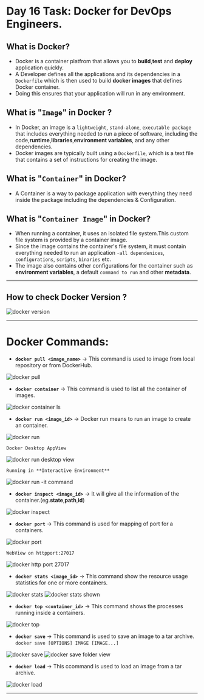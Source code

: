 # Day 16 Task: Docker for DevOps Engineers.

## What is Docker?
- Docker is a container platfrom that allows you to **build**,**test** and **deploy** application quickly.
- A Developer defines all the applications and its dependencies in a `Dockerfile` which is then used to build **docker images** that defines  Docker container.
- Doing this ensures that your application will run in any environment.

## What is "`Image`" in Docker ?
- In Docker, an image is a `lightweight`, `stand-alone`, `executable package` that includes everything needed to run a piece of software, including the code,**runtime**,**libraries**,**environment variables**, and any other dependencies. 
- Docker images are typically built using a `Dockerfile`, which is a text file that contains a set of instructions for creating the image.

## What is "`Container`" in Docker?
- A Container is a way to package application with everything they need inside the package including the dependencies & Configuration.

## What is "`Container Image`" in Docker?
- When running a container, it uses an isolated file system.This custom file system is provided by a container image.
- Since the image contains the container's file system, it must contain everything needed to run an application `-all dependenices`, `configurations`, `scripts`, `binaries` etc.
- The image also contains other configurations for the container such as **environment variables**, a default `command to run` and other **metadata**.

---
## How to check Docker Version ?

![docker version](https://user-images.githubusercontent.com/76991475/227799561-33288aee-80f8-4dcb-b17c-5d3baca08358.png)

---
# Docker Commands:
- **`docker pull <image_name>`** -> This command is used to image from local repository or from DockerHub.

![docker pull](https://user-images.githubusercontent.com/76991475/227799767-94468a81-3550-43af-a5e9-9a8268929961.png)

- **`docker container`** -> This command is used to list all the container of images.

![docker container ls](https://user-images.githubusercontent.com/76991475/227799581-fb443d39-3c06-4212-8cfe-ba8f7c11ed3d.png)

- **`docker run <image_id>`** -> Docker run means to run an image to create an container.

![docker run](https://user-images.githubusercontent.com/76991475/227799605-5401eb71-6f17-4dfb-9da6-61da7bc3f44b.png)

`Docker Desktop AppView`

![docker run desktop view](https://user-images.githubusercontent.com/76991475/227799614-9efc6014-2c9d-49c8-865e-9750c1e1f298.png)

`Running in **Interactive Environment** `

![docker run -it command](https://user-images.githubusercontent.com/76991475/227799647-5b391b1f-d0c7-4761-963c-2e058a023e85.png)


- **`docker inspect <image_id>`** -> It will give all the information of the container.(eg.**state**,**path**,**id**)

![docker inspect](https://user-images.githubusercontent.com/76991475/227799664-a2b6fca8-c7e4-4cce-aaf0-1cecedda6f5a.png)

- **`docker port`** -> This command is used for mapping of port for a containers.

![docker port](https://user-images.githubusercontent.com/76991475/227799787-2efc2843-b924-44cb-afcd-450dbdc591dd.png)

`WebView on httpport:27017`

![docker http port 27017](https://user-images.githubusercontent.com/76991475/227799795-10f45714-bf4d-4019-9127-300d8de383b8.png)

- **`docker stats <image_id>`** -> This command show the resource usage statistics for one or more containers.

![docker stats](https://user-images.githubusercontent.com/76991475/227799829-3faaae90-e2f6-46b1-8374-d12f4096f5ac.png)
![docker stats shown](https://user-images.githubusercontent.com/76991475/227799848-59ebc866-7bb5-4c99-9b9e-136e1d9907d0.png)

- **`docker top <container_id>`** -> This command shows the processes running inside a containers.

![docker top](https://user-images.githubusercontent.com/76991475/227799860-2fdd0ffa-bc9d-4d71-a1c6-2296b12a89f1.png)

- **`docker save`** -> This command is used to save an image to a tar archive.
`docker save [OPTIONS] IMAGE [IMAGE...]`

![docker save](https://user-images.githubusercontent.com/76991475/227799887-bfc8c908-cdb9-49b2-9e2b-9892f59ef4cc.png)
![docker save folder view](https://user-images.githubusercontent.com/76991475/227799894-e1bf8605-8262-4c6c-a375-d428e465814c.png)

- **`docker load`** -> This ccommand is used to load an image from a tar archive.

![docker load](https://user-images.githubusercontent.com/76991475/227799911-5b82c948-4e2b-4ba5-afb6-d5a53f219762.png)

---

